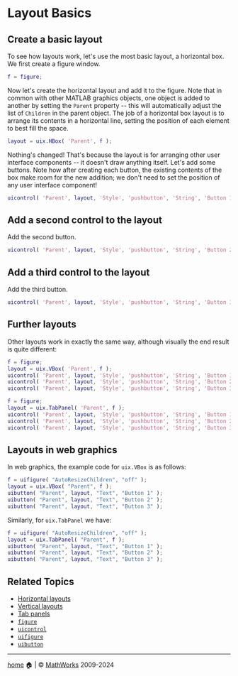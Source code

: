 # Layout Basics

## Create a basic layout

To see how layouts work, let's use the most basic layout, a horizontal box. We first create a figure window.

```matlab
f = figure;
```

Now let's create the horizontal layout and add it to the figure. Note that in common with other MATLAB graphics objects, one object is added to another by setting the `Parent` property -- this will automatically adjust the list of `Children` in the parent object. The job of a horizontal box layout is to arrange its contents in a horizontal line, setting the position of each element to best fill the space.

```matlab
layout = uix.HBox( 'Parent', f );
```

Nothing's changed! That's because the layout is for arranging other user interface components -- it doesn't draw anything itself. Let's add some buttons. Note how after creating each button, the existing contents of the box make room for the new addition; we don't need to set the position of any user interface component!

```matlab
uicontrol( 'Parent', layout, 'Style', 'pushbutton', 'String', 'Button 1' )
```

## Add a second control to the layout

Add the second button.

```matlab
uicontrol( 'Parent', layout, 'Style', 'pushbutton', 'String', 'Button 2' )
```

## Add a third control to the layout

Add the third button.

```matlab
uicontrol( 'Parent', layout, 'Style', 'pushbutton', 'String', 'Button 3' )
```

## Further layouts

Other layouts work in exactly the same way, although visually the end result is quite different:

```matlab
f = figure;
layout = uix.VBox( 'Parent', f );
uicontrol( 'Parent', layout, 'Style', 'pushbutton', 'String', 'Button 1' )
uicontrol( 'Parent', layout, 'Style', 'pushbutton', 'String', 'Button 2' )
uicontrol( 'Parent', layout, 'Style', 'pushbutton', 'String', 'Button 3' )
```

```matlab
f = figure;
layout = uix.TabPanel( 'Parent', f );
uicontrol( 'Parent', layout, 'Style', 'pushbutton', 'String', 'Button 1' )
uicontrol( 'Parent', layout, 'Style', 'pushbutton', 'String', 'Button 2' )
uicontrol( 'Parent', layout, 'Style', 'pushbutton', 'String', 'Button 3' )
```

## Layouts in web graphics

In web graphics, the example code for `uix.VBox` is as follows:

```matlab
f = uifigure( "AutoResizeChildren", "off" );
layout = uix.VBox( "Parent", f );
uibutton( "Parent", layout, "Text", "Button 1" );
uibutton( "Parent", layout, "Text", "Button 2" );
uibutton( "Parent", layout, "Text", "Button 3" );
```

Similarly, for `uix.TabPanel` we have:

```matlab
f = uifigure( "AutoResizeChildren", "off" );
layout = uix.TabPanel( "Parent", f );
uibutton( "Parent", layout, "Text", "Button 1" );
uibutton( "Parent", layout, "Text", "Button 2" );
uibutton( "Parent", layout, "Text", "Button 3" );
```

## Related Topics

* [Horizontal layouts](uixHBox.md)
* [Vertical layouts](uixVBox.md)
* [Tab panels](uixTabPanel.md)
* [`figure`](https://www.mathworks.com/help/matlab/ref/figure.html)
* [`uicontrol`](https://www.mathworks.com/help/matlab/ref/uicontrol.html)
* [`uifigure`](https://www.mathworks.com/help/matlab/ref/uifigure.html)
* [`uibutton`](https://www.mathworks.com/help/matlab/ref/uibutton.html)

___

[home](index.md) :house: | :copyright: [MathWorks](https://www.mathworks.com/services/consulting.html) 2009-2024
